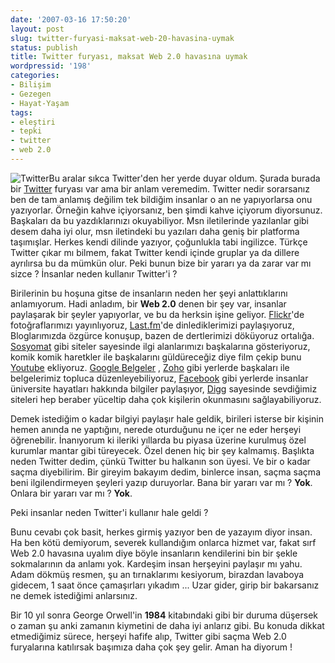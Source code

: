 ```yaml
---
date: '2007-03-16 17:50:20'
layout: post
slug: twitter-furyasi-maksat-web-20-havasina-uymak
status: publish
title: Twitter furyası, maksat Web 2.0 havasına uymak
wordpressid: '198'
categories:
- Bilişim
- Gezegen
- Hayat-Yaşam
tags:
- eleştiri
- tepki
- twitter
- web 2.0
---
```


![Twitter](http://arsln.org/image/twitter.jpg)Bu aralar sıkca Twitter'den her yerde duyar oldum. Şurada burada bir [Twitter](http://twitter.com/) furyası var ama bir anlam veremedim. Twitter nedir sorarsanız ben de tam anlamış değilim tek bildiğim insanlar  o an ne yapıyorlarsa onu yazıyorlar. Örneğin kahve içiyorsanız, ben şimdi kahve içiyorum diyorsunuz. Başkaları da bu yazdıklarınızı okuyabiliyor. Msn iletilerinde yazılanlar gibi desem daha iyi olur, msn iletindeki bu yazıları daha geniş bir platforma taşımışlar. Herkes kendi dilinde yazıyor, çoğunlukla tabi ingilizce. Türkçe Twitter çıkar mı bilmem, fakat Twitter kendi içinde gruplar ya da dillere ayrılırsa bu da mümkün olur. Peki bunun bize bir yararı ya da zarar var mı sizce ? İnsanlar neden kullanır Twitter'i ? 

Birilerinin bu hoşuna gitse de insanların neden her şeyi anlattıklarını anlamıyorum. Hadi anladım, bir **Web 2.0** denen bir şey var, insanlar paylaşarak bir şeyler yapıyorlar, ve bu da herksin işine geliyor. [Flickr](/photos/ftharsln)'de fotoğraflarımızı yayınlıyoruz, [Last.fm](http://www.last.fm)'de dinlediklerimizi paylaşıyoruz, Bloglarımızda özgürce konuşup, bazen de dertlerimizi döküyoruz ortalığa. [Sosyomat](http://www.sosyomat.com/) gibi siteler sayesinde ilgi alanlarımızı başkalarına gösteriyoruz, komik komik haretkler ile başkalarını güldüreceğiz diye film çekip bunu [Youtube](http://www.youtube.com) ekliyoruz. [Google Belgeler](http://docs.google.com/?hl=tr&pli=1) , [Zoho](http://www.zoho.com/) gibi yerlerde başkaları ile belgelerimiz topluca düzenleyebiliyoruz, [Facebook](http://www.facebook.com/) gibi yerlerde insanlar üniversite hayatları hakkında bilgiler paylaşıyor, [Digg](http://www.digg.com) sayesinde sevdiğimiz siteleri hep beraber yüceltip daha çok kişilerin okunmasını sağlayabiliyoruz. 

Demek istediğim o kadar bilgiyi paylaşır hale geldik, birileri isterse bir kişinin hemen anında ne yaptığını, nerede oturduğunu ne içer ne eder herşeyi öğrenebilir. İnanıyorum ki ileriki yıllarda bu piyasa üzerine kurulmuş özel kurumlar mantar gibi türeyecek. Özel denen hiç bir şey kalmamış. Başlıkta neden Twitter dedim, çünkü Twitter bu halkanın son üyesi. Ve bir o kadar saçma diyebilirim. Bir gireyim bakayım dedim, binlerce insan, saçma saçma beni ilgilendirmeyen şeyleri yazıp duruyorlar. Bana bir yararı var mı ? **Yok**. Onlara bir yararı var mı ? **Yok**. 

Peki insanlar neden Twitter'i kullanır hale geldi ?

Bunu cevabı çok basit, herkes girmiş yazıyor ben de yazayım diyor insan. Ha ben kötü demiyorum, severek kullandığım onlarca hizmet var, fakat sırf Web 2.0 havasına uyalım diye böyle insanların  kendilerini bin bir şekle sokmalarının da anlamı yok. Kardeşim insan herşeyini paylaşır mı yahu. Adam dökmüş resmen, şu an tırnaklarımı kesiyorum, birazdan lavaboya gidecem, 1 saat önce çamaşırları yıkadım ... Uzar gider, girip bir bakarsanız ne demek istediğimi anlarsınız.

Bir 10 yıl sonra George Orwell'in **1984** kitabındaki gibi bir duruma düşersek o zaman şu anki zamanın kiymetini de daha iyi anlarız gibi. Bu konuda dikkat etmediğimiz sürece, herşeyi hafife alıp, Twitter gibi saçma Web 2.0 furyalarına katılırsak başımıza daha çok şey gelir. Aman ha diyorum ! 


